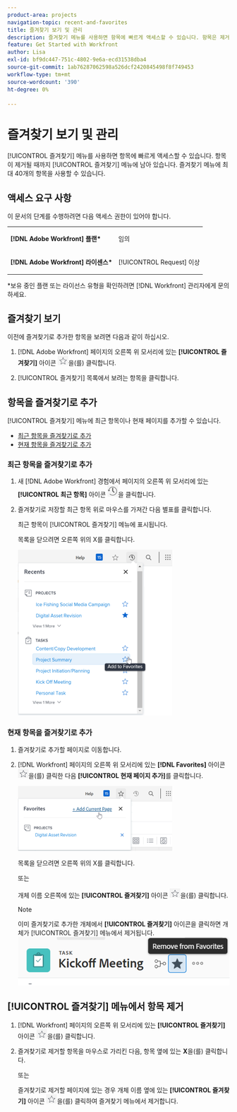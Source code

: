 ```yaml
---
product-area: projects
navigation-topic: recent-and-favorites
title: 즐겨찾기 보기 및 관리
description: 즐겨찾기 메뉴를 사용하면 항목에 빠르게 액세스할 수 있습니다. 항목은 제거할 때까지 즐겨찾기 메뉴에 유지됩니다. 즐겨찾기 메뉴에 최대 40개의 항목을 사용할 수 있습니다.
feature: Get Started with Workfront
author: Lisa
exl-id: bf9dc447-751c-4802-9e6a-ecd31538dba4
source-git-commit: 1ab76287062598a526dcf2420845498f8f749453
workflow-type: tm+mt
source-wordcount: '390'
ht-degree: 0%

---
```


# 즐겨찾기 보기 및 관리

[!UICONTROL 즐겨찾기] 메뉴를 사용하면 항목에 빠르게 액세스할 수 있습니다. 항목이 제거될 때까지 [!UICONTROL 즐겨찾기] 메뉴에 남아 있습니다. 즐겨찾기 메뉴에 최대 40개의 항목을 사용할 수 있습니다.

## 액세스 요구 사항

이 문서의 단계를 수행하려면 다음 액세스 권한이 있어야 합니다.

<table style="table-layout:auto"> 
 <col> 
 </col> 
 <col> 
 </col> 
 <tbody> 
  <tr> 
   <td role="rowheader"><strong>[!DNL Adobe Workfront] 플랜*</strong></td> 
   <td> <p>임의</p> </td> 
  </tr> 
  <tr> 
   <td role="rowheader"><strong>[!DNL Adobe Workfront] 라이센스*</strong></td> 
   <td> <p>[!UICONTROL Request] 이상</p> </td> 
  </tr> 
 </tbody> 
</table>

&#42;보유 중인 플랜 또는 라이선스 유형을 확인하려면 [!DNL Workfront] 관리자에게 문의하세요.

## 즐겨찾기 보기

이전에 즐겨찾기로 추가한 항목을 보려면 다음과 같이 하십시오.

1. [!DNL Adobe Workfront] 페이지의 오른쪽 위 모서리에 있는 **[!UICONTROL 즐겨찾기]** 아이콘 ![](assets/favorites-icon.png)을(를) 클릭합니다.

1. [!UICONTROL 즐겨찾기] 목록에서 보려는 항목을 클릭합니다.

## 항목을 즐겨찾기로 추가

[!UICONTROL 즐겨찾기] 메뉴에 최근 항목이나 현재 페이지를 추가할 수 있습니다.

* [최근 항목을 즐겨찾기로 추가](#add-recent-items-as-a-favorite)
* [현재 항목을 즐겨찾기로 추가](#add-the-current-item-as-a-favorite)

### 최근 항목을 즐겨찾기로 추가

1. 새 [!DNL Adobe Workfront] 경험에서 페이지의 오른쪽 위 모서리에 있는 **[!UICONTROL 최근 항목]** 아이콘 ![[!UICONTROL 최근 항목]](assets/recents-icon-40x43.png)을 클릭합니다.
1. 즐겨찾기로 저장할 최근 항목 위로 마우스를 가져간 다음 별표를 클릭합니다.

   최근 항목이 [!UICONTROL 즐겨찾기] 메뉴에 표시됩니다.

   목록을 닫으려면 오른쪽 위의 X를 클릭합니다.

   ![최근 항목 즐겨찾기](assets/favorite-recent-item-2022-350x375.png)

### 현재 항목을 즐겨찾기로 추가

1. 즐겨찾기로 추가할 페이지로 이동합니다.
1. [!DNL Workfront] 페이지의 오른쪽 위 모서리에 있는 **[!DNL Favorites]** 아이콘 ![](assets/favorites-icon.png)을(를) 클릭한 다음 **[!UICONTROL 현재 페이지 추가]**&#x200B;를 클릭합니다.

   ![즐겨찾기에 현재 페이지 추가](assets/add-current-page-favorite-2022-350x147.png)

   목록을 닫으려면 오른쪽 위의 X를 클릭합니다.

   또는

   개체 이름 오른쪽에 있는 **[!UICONTROL 즐겨찾기]** 아이콘 ![](assets/favorites-icon.png)을(를) 클릭합니다.

   >[!NOTE]
   >
   >이미 즐겨찾기로 추가한 개체에서 **[!UICONTROL 즐겨찾기]** 아이콘을 클릭하면 개체가 [!UICONTROL 즐겨찾기] 메뉴에서 제거됩니다.\
   >![](assets/nwe-remove-from-favorites-350x52.png)

## [!UICONTROL 즐겨찾기] 메뉴에서 항목 제거

1. [!DNL Workfront] 페이지의 오른쪽 위 모서리에 있는 **[!UICONTROL 즐겨찾기]** 아이콘 ![](assets/favorites-icon.png)을(를) 클릭합니다.

1. 즐겨찾기로 제거할 항목을 마우스로 가리킨 다음, 항목 옆에 있는 **X**&#x200B;을(를) 클릭합니다.

   또는

   즐겨찾기로 제거할 페이지에 있는 경우 개체 이름 옆에 있는 **[!UICONTROL 즐겨찾기]** 아이콘 ![](assets/favorites-icon.png)을(를) 클릭하여 즐겨찾기 메뉴에서 제거합니다.
